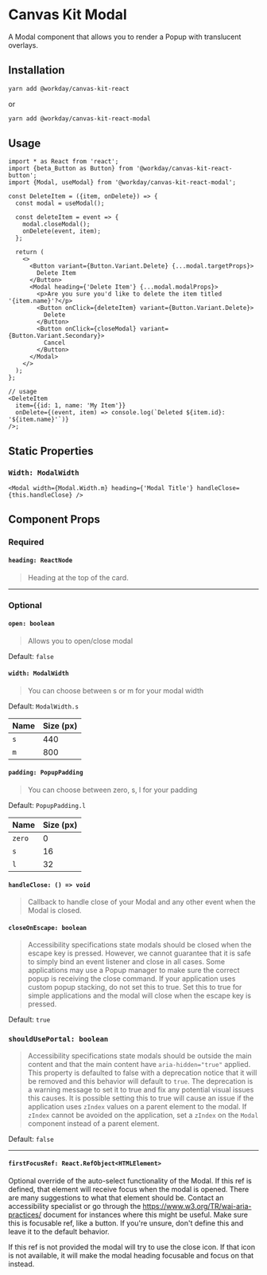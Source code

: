# Canvas Kit Modal

A Modal component that allows you to render a Popup with translucent overlays.

## Installation

```sh
yarn add @workday/canvas-kit-react
```

or

```sh
yarn add @workday/canvas-kit-react-modal
```

## Usage

```tsx
import * as React from 'react';
import {beta_Button as Button} from '@workday/canvas-kit-react-button';
import {Modal, useModal} from '@workday/canvas-kit-react-modal';

const DeleteItem = ({item, onDelete}) => {
  const modal = useModal();

  const deleteItem = event => {
    modal.closeModal();
    onDelete(event, item);
  };

  return (
    <>
      <Button variant={Button.Variant.Delete} {...modal.targetProps}>
        Delete Item
      </Button>
      <Modal heading={'Delete Item'} {...modal.modalProps}>
        <p>Are you sure you'd like to delete the item titled '{item.name}'?</p>
        <Button onClick={deleteItem} variant={Button.Variant.Delete}>
          Delete
        </Button>
        <Button onClick={closeModal} variant={Button.Variant.Secondary}>
          Cancel
        </Button>
      </Modal>
    </>
  );
};

// usage
<DeleteItem
  item={{id: 1, name: 'My Item'}}
  onDelete={(event, item) => console.log(`Deleted ${item.id}: '${item.name}'`)}
/>;
```

## Static Properties

### `Width: ModalWidth`

```tsx
<Modal width={Modal.Width.m} heading={'Modal Title'} handleClose={this.handleClose} />
```

## Component Props

### Required

#### `heading: ReactNode`

> Heading at the top of the card.

---

### Optional

#### `open: boolean`

> Allows you to open/close modal

Default: `false`

#### `width: ModalWidth`

> You can choose between s or m for your modal width

Default: `ModalWidth.s`

| Name | Size (px) |
| ---- | --------- |
| `s`  | 440       |
| `m`  | 800       |

#### `padding: PopupPadding`

> You can choose between zero, s, l for your padding

Default: `PopupPadding.l`

| Name   | Size (px) |
| ------ | --------- |
| `zero` | 0         |
| `s`    | 16        |
| `l`    | 32        |

#### `handleClose: () => void`

> Callback to handle close of your Modal and any other event when the Modal is closed.

#### `closeOnEscape: boolean`

> Accessibility specifications state modals should be closed when the escape key is pressed.
> However, we cannot guarantee that it is safe to simply bind an event listener and close in all
> cases. Some applications may use a Popup manager to make sure the correct popup is receiving the
> close command. If your application uses custom popup stacking, do not set this to true. Set this
> to true for simple applications and the modal will close when the escape key is pressed.

Default: `true`

### `shouldUsePortal: boolean`

> Accessibility specifications state modals should be outside the main content and that the main
> content have `aria-hidden="true"` applied. This property is defaulted to false with a deprecation
> notice that it will be removed and this behavior will default to `true`. The deprecation is a
> warning message to set it to true and fix any potential visual issues this causes. It is possible
> setting this to true will cause an issue if the application uses `zIndex` values on a parent
> element to the modal. If `zIndex` cannot be avoided on the application, set a `zIndex` on the
> `Modal` component instead of a parent element.

Default: `false`

---

#### `firstFocusRef: React.RefObject<HTMLElement>`

Optional override of the auto-select functionality of the Modal. If this ref is defined, that
element will receive focus when the modal is opened. There are many suggestions to what that element
should be. Contact an accessibility specialist or go through the
https://www.w3.org/TR/wai-aria-practices/ document for instances where this might be useful. Make
sure this is focusable ref, like a button. If you're unsure, don't define this and leave it to the
default behavior.

If this ref is not provided the modal will try to use the close icon. If that icon is not available,
it will make the modal heading focusable and focus on that instead.
